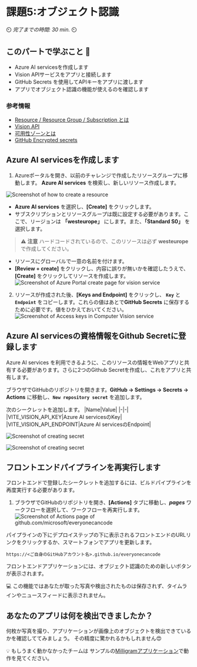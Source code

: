 # 課題5:オブジェクト認識

⏲️ _完了までの時間: 30 min._ ⏲️

## このパートで学ぶこと 🎯

- Azure AI servicesを作成します
- Vision APIサービスをアプリと接続します
- GitHub Secrets を使用してAPIキーをアプリに渡します
- アプリでオブジェクト認識の機能が使えるのを確認します

### 参考情報

- [ Resource / Resource Group / Subscription とは](https://docs.microsoft.com/azure/cloud-adoption-framework/govern/resource-consistency/resource-access-management)
- [Vision API](https://azure.microsoft.com/en-us/products/cognitive-services/vision-services/)
- [可用性ゾーンとは](https://docs.microsoft.com/azure/availability-zones/az-overview)
- [GitHub Encrypted secrets](https://docs.GitHub.com/en/actions/reference/encrypted-secrets)


## Azure AI servicesを作成します
1. Azureポータルを開き、以前のチャレンジで作成したリソースグループに移動します。 **Azure AI services** を検索し、新しいリソース作成します。
  
  ![Screenshot of how to create a resource](./images/createresource1.png)

   -  **Azure AI services** を選択し、**[Create]** をクリックします。
   - サブスクリプションとリソースグループは既に設定する必要があります。ここで、リージョンは **「westeurope」** にします。また、**「Standard S0」** を選択します。
  
  >:warning: **注意**
  ハードコードされているので、このリソースは必ず **westeurope** で作成してください。

- リソースにグローバルで一意の名前を付けます。
- **[Review + create]** をクリックし、内容に誤りが無いかを確認したうえで、**[Create]** をクリックしてリソースを作成します。
  ![Screenshot of Azure Portal create page for vision service](./images/createvisionresource.png)

2. リソースが作成された後、**[Keys and Endpoint]** をクリックし、  **`Key`** と **`Endpoint`** をコピーします。これらの値はあとで**GitHub Secrets** に保存するために必要です。値をひかえておいてください。
   ![Screenshot of Access keys in Computer Vision service](./images/copykeys.png)


## Azure AI servicesの資格情報をGithub Secretに登録します

Azure AI services を利用できるように、このリソースの情報をWebアプリと共有する必要があります。さらに2つのGithub Secretを作成し、これをアプリと共有します。

ブラウザでGitHubのリポジトリを開きます。**GitHub -> Settings -> Secrets -> Actions** に移動し、**`New repository secret`** を追加します。

  次のシークレットを追加します。
  |Name|Value|
  |-|-|
  |VITE_VISION_API_KEY|Azure AI servicesのKey|
  |VITE_VISION_API_ENDPOINT|Azure AI servicesのEndpoint|


![Screenshot of creating secret](./images/action_custom_vision_secret.png)

![Screenshot of creating secret](./images/vision-api-endpoint-secret.png)


## フロントエンドパイプラインを再実行します

フロントエンドで登録したシークレットを追加するには、ビルドパイプラインを再度実行する必要があります。

 1. ブラウザでGitHubのリポジトリを開き、**[Actions]** タブに移動し、**_pages_** ワークフローを選択して、ワークフローを再実行します。
  ![Screenshot of Actions page of github.com/microsoft/everyonecancode](./images/run-workflow.png)

パイプラインの下にデプロイステップの下に表示されるフロントエンドのURLリンクをクリックするか、スマートフォンでアプリを更新します。

`https://<ご自身のGitHubアカウント名>.github.io/everyonecancode`

フロントエンドアプリケーションには、オブジェクト認識のための新しいボタンが表示されます。

:computer: この機能ではあなたが取った写真や検出されたものは保存されず、タイムラインやニュースフィードに表示されません。

## あなたのアプリは何を検出できましたか？

何枚か写真を撮り、アプリケーションが画像上のオブジェクトを検出できているかを確認しててみましょう。
その精度に驚かれるかもしれません:heart_eyes:

:bulb: もしうまく動かなかったチームは サンプルの[Milligramアプリケーション](https://codeunicornmartha.github.io/FemaleAIAppInnovationEcosystem/#/?stack-key=a78e2b9a)で動作を見てください。

